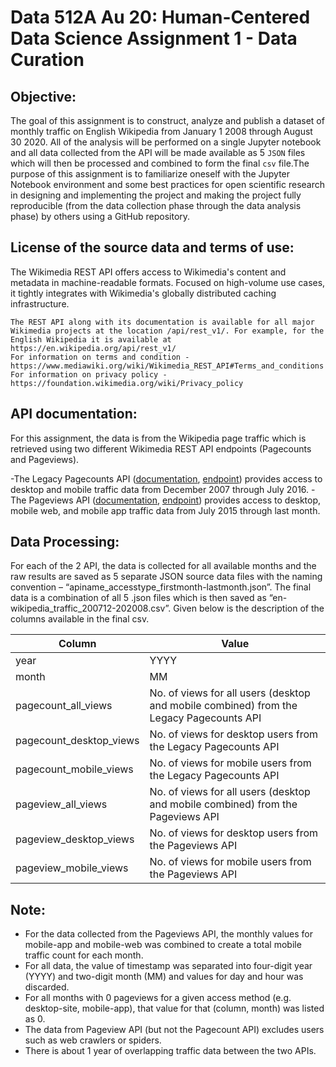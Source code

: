 # Data 512A Au 20: Human-Centered Data Science Assignment 1 - Data Curation

## Objective:

The goal of this assignment is to construct, analyze and publish a dataset of monthly traffic on English Wikipedia from January 1 2008 through August 30 2020. All of the analysis will be performed on a single Jupyter notebook and all data collected from the API will be made available as 5 `JSON` files which will then be processed and combined to form the final `csv` file.The purpose of this assignment is to familiarize oneself with the Jupyter Notebook environment and some best practices for open scientific research in designing and implementing the project and making the project fully reproducible (from the data collection phase through the data analysis phase) by others using a GitHub repository.

## License of the source data and terms of use:

The Wikimedia REST API offers access to Wikimedia's content and metadata in machine-readable formats. Focused on high-volume use cases, it tightly integrates with Wikimedia's globally distributed caching infrastructure.

    The REST API along with its documentation is available for all major Wikimedia projects at the location /api/rest_v1/. For example, for the English Wikipedia it is available at https://en.wikipedia.org/api/rest_v1/
    For information on terms and condition - https://www.mediawiki.org/wiki/Wikimedia_REST_API#Terms_and_conditions
    For information on privacy policy - https://foundation.wikimedia.org/wiki/Privacy_policy

## API documentation:

For this assignment, the data is from the Wikipedia page traffic which is retrieved using two different Wikimedia REST API endpoints (Pagecounts and Pageviews).

-The Legacy Pagecounts API ([documentation](https://wikitech.wikimedia.org/wiki/Analytics/AQS/Legacy_Pagecounts), [endpoint](https://wikimedia.org/api/rest_v1/#/Pagecounts_data_(legacy)/get_metrics_legacy_pagecounts_aggregate_project_access_site_granularity_start_end)) provides access to desktop and mobile traffic data from December 2007 through July 2016.
-The Pageviews API ([documentation](https://wikitech.wikimedia.org/wiki/Analytics/AQS/Pageviews), [endpoint](https://wikimedia.org/api/rest_v1/#/Pageviews_data/get_metrics_pageviews_aggregate_project_access_agent_granularity_start_end)) provides access to desktop, mobile web, and mobile app traffic data from July 2015 through last month.

## Data Processing:

For each of the 2 API, the data is collected for all available months and the raw results are saved as 5 separate JSON source data files with the naming convention – “apiname_accesstype_firstmonth-lastmonth.json”. The final data is a combination of all 5 .json files which is then saved as “en-wikipedia_traffic_200712-202008.csv”. Given below is the description of the columns available in the final csv.

| Column | Value |
| ------ | ----- |
| year | YYYY |
| month |	MM |
| pagecount_all_views |	No. of views for all users (desktop and mobile combined) from the Legacy Pagecounts API |
| pagecount_desktop_views | No. of views for desktop users from the Legacy Pagecounts API |	
| pagecount_mobile_views | No. of views for mobile users from the Legacy Pagecounts API |
| pageview_all_views | No. of views for all users (desktop and mobile combined) from the Pageviews API |
| pageview_desktop_views | No. of views for desktop users from the Pageviews API |
| pageview_mobile_views | No. of views for mobile users from the Pageviews API |

## Note:

- For the data collected from the Pageviews API, the monthly values for mobile-app and mobile-web was combined to create a total mobile traffic count for each month.
- For all data, the value of timestamp was separated into four-digit year (YYYY) and two-digit month (MM) and values for day and hour was discarded.
- For all months with 0 pageviews for a given access method (e.g. desktop-site, mobile-app), that value for that (column, month) was listed as 0.
- The data from Pageview API (but not the Pagecount API) excludes users such as web crawlers or spiders.
- There is about 1 year of overlapping traffic data between the two APIs.

